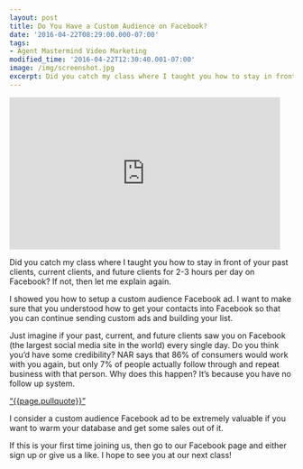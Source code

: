 ```yaml
---
layout: post
title: Do You Have a Custom Audience on Facebook?
date: '2016-04-22T08:29:00.000-07:00'
tags:
- Agent Mastermind Video Marketing
modified_time: '2016-04-22T12:30:40.001-07:00'
image: /img/screenshot.jpg
excerpt: Did you catch my class where I taught you how to stay in front of your past clients, current clients, and future clients for 2-3 hours per day on Facebook? If not, then let me explain again.
---
```


<iframe allowfullscreen="" frameborder="0" height="270"
src="https://www.youtube.com/embed/drOC7wM2kAo" width="480"></iframe>

Did you catch my class where I taught you how to stay in front of your past clients, current clients, and future clients for 2-3 hours per day on Facebook? If not, then let me explain again.

I showed you how to setup a custom audience Facebook ad. I want to make sure that you understood how to get your contacts into Facebook so that you can continue sending custom ads and building your list.

Just imagine if your past, current, and future clients saw you on Facebook (the largest social media site in the world) every single day. Do you think you’d have some credibility? NAR says that 86% of consumers would work with you again, but only 7% of people actually follow through and repeat business with that person. Why does this happen? It’s because you have no follow up system.

<a href="https://twitter.com/home/?status={{page.pullquote}}%20{{site.url}}{{page.url}}%20via%40{{site.data.settings.socials.twitter | remove: 'https://twitter.com/'}}" target='_blank' class="pullquote">&#8220;{{page.pullquote}}&#8221;</a>

I consider a custom audience Facebook ad to be extremely valuable if you want to warm your database and get some sales out of it.

If this is your first time joining us, then go to our Facebook page and either sign up or give us a like. I hope to see you at our next class!
